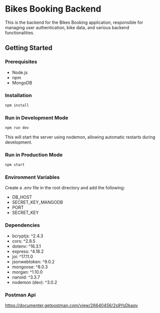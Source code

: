 # Bikes Booking Backend

This is the backend for the Bikes Booking application, responsible for managing user authentication, bike data, and various backend functionalities.

## Getting Started

### Prerequisites

- Node.js
- npm
- MongoDB

### Installation

```bash
npm install
```

### Run in Development Mode

```bash
npm run dev
```

This will start the server using nodemon, allowing automatic restarts during development.

### Run in Production Mode

```bash
npm start
```

### Environment Variables

Create a .env file in the root directory and add the following:

- DB_HOST
- SECRET_KEY_MANGODB
- PORT
- SECRET_KEY

### Dependencies

- bcryptjs: ^2.4.3
- cors: ^2.8.5
- dotenv: ^16.3.1
- express: ^4.18.2
- joi: ^17.11.0
- jsonwebtoken: ^9.0.2
- mongoose: ^8.0.3
- morgan: ^1.10.0
- nanoid: ^3.3.7
- nodemon (dev): ^3.0.2

### Postman Api

https://documenter.getpostman.com/view/26640456/2s9YsDkaqv
